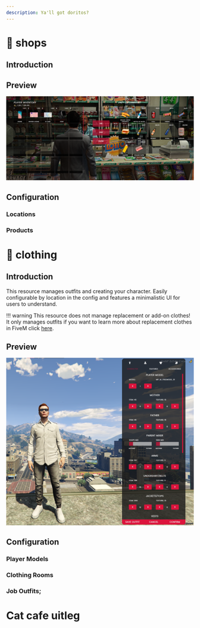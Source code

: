 ```yaml
---
description: Ya'll got doritos?
---
```


# 🏪 shops

## Introduction




## Preview

![](../../images/shops.png)

## Configuration

### Locations



### Products


# 👕 clothing

## Introduction

This resource manages outfits and creating your character. Easily configurable by location in the config and features a minimalistic UI for users to understand.

!!! warning
    This resource does not manage replacement or add-on clothes! It only manages outfits if you want to learn more about replacement clothes in FiveM click [here](https://forum.cfx.re/t/how-to-streaming-new-hairstyles-for-characters-step-by-step-for-dummies/1048980).


## Preview

![](../../images/kledij.png)

## Configuration

### Player Models


### Clothing Rooms



### Job Outfits;


# Cat cafe uitleg



